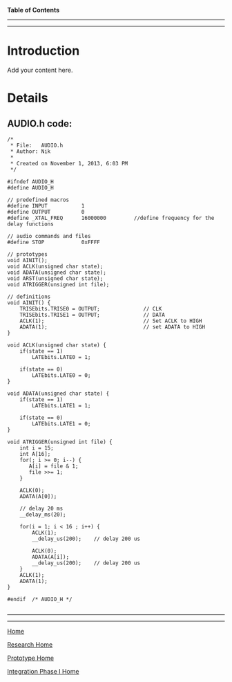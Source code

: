 **Table of Contents**


---





---

# Introduction #

Add your content here.


# Details #

## AUDIO.h code: ##
```
/*
 * File:   AUDIO.h
 * Author: Nik
 *
 * Created on November 1, 2013, 6:03 PM
 */

#ifndef AUDIO_H
#define	AUDIO_H

// predefined macros
#define INPUT           1
#define OUTPUT          0
#define _XTAL_FREQ      16000000         //define frequency for the delay functions

// audio commands and files
#define STOP            0xFFFF

// prototypes
void AINIT();
void ACLK(unsigned char state);
void ADATA(unsigned char state);
void ARST(unsigned char state);
void ATRIGGER(unsigned int file);

// definitions
void AINIT() {
    TRISEbits.TRISE0 = OUTPUT;              // CLK
    TRISEbits.TRISE1 = OUTPUT;              // DATA
    ACLK(1);                                // Set ACLK to HIGH
    ADATA(1);                               // set ADATA to HIGH
}

void ACLK(unsigned char state) {
    if(state == 1)
        LATEbits.LATE0 = 1;

    if(state == 0)
        LATEbits.LATE0 = 0;
}

void ADATA(unsigned char state) {
    if(state == 1)
        LATEbits.LATE1 = 1;

    if(state == 0)
        LATEbits.LATE1 = 0;
}

void ATRIGGER(unsigned int file) {
    int i = 15;
    int A[16];
    for(; i >= 0; i--) {
       A[i] = file & 1;
       file >>= 1;
    }

    ACLK(0);
    ADATA(A[0]);

    // delay 20 ms
    __delay_ms(20);
    
    for(i = 1; i < 16 ; i++) {
        ACLK(1);
        __delay_us(200);    // delay 200 us

        ACLK(0);
        ADATA(A[i]);
        __delay_us(200);    // delay 200 us
    }
    ACLK(1);
    ADATA(1);
}

#endif	/* AUDIO_H */


```


---



---

[Home](MainPage.md)

[Research Home](Research.md)

[Prototype Home](prototype.md)

[Integration Phase I Home](Integration.md)